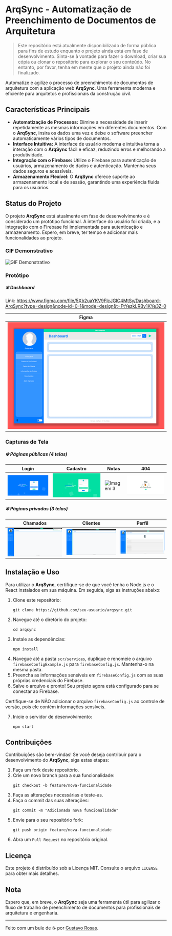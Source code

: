 # ArqSync - Automatização de Preenchimento de Documentos de Arquitetura

> Este repositório está atualmente disponibilizado de forma pública para fins de estudo enquanto o projeto ainda está em fase de desenvolvimento. Sinta-se à vontade para fazer o download, criar sua cópia ou clonar o repositório para explorar o seu conteúdo. No entanto, por favor, tenha em mente que o projeto ainda não foi finalizado.

Automatize e agilize o processo de preenchimento de documentos de arquitetura com a aplicação web <b>ArqSync</b>. Uma ferramenta moderna e eficiente para arquitetos e profissionais da construção civil.

## Características Principais

- **Automatização de Processos:** Elimine a necessidade de inserir repetidamente as mesmas informações em diferentes documentos. Com o <b>ArqSync</b>, insira os dados uma vez e deixe o software preencher automaticamente vários tipos de documentos.
- **Interface Intuitiva:** A interface de usuário moderna e intuitiva torna a interação com o <b>ArqSync</b> fácil e eficaz, reduzindo erros e melhorando a produtividade.
- **Integração com o Firebase:** Utilize o Firebase para autenticação de usuários, armazenamento de dados e autenticação. Mantenha seus dados seguros e acessíveis.
- **Armazenamento Flexível:** O <b>ArqSync</b> oferece suporte ao armazenamento local e de sessão, garantindo uma experiência fluida para os usuários.

## Status do Projeto

O projeto <b>ArqSync</b> está atualmente em fase de desenvolvimento e é considerado um protótipo funcional. A interface do usuário foi criada, e a integração com o Firebase foi implementada para autenticação e armazenamento. Espero, em breve, ter tempo e adicionar mais funcionalidades ao projeto.

### GIF Demonstrativo

![GIF Demonstrativo](public/images/ArqSync.gif)

### Protótipo

##### ❇ Dashboard

Link: https://www.figma.com/file/5Xb2uaYKV9FlcJGlC4MtSy/Dashboard-ArqSync?type=design&node-id=0-1&mode=design&t=FtYezkLRBv1KYe3Z-0

| Figma                                          |
| ---------------------------------------------- |
| ![Imagem 1](public/images/FIGMA%20Dashboard.png) |

### Capturas de Tela

##### ❇ Páginas públicas (4 telas)

| Login                                          | Cadastro                                          | Notas                                                 | 404                              |
| ---------------------------------------------- | ------------------------------------------------- | ----------------------------------------------------- | -------------------------------- |
| ![Imagem 1](public/images/Tela%20de%20login.png) | ![Imagem 2](public/images/Tela%20de%20cadastro.png) | ![Imagem 3](public/images/Notas%20de%20lançamento.png) | ![Imagem 4](public/images/404.png) |

##### ❇ Páginas privadas (3 telas)

| Chamados                                            | Clientes                                            | Perfil                                            |
| --------------------------------------------------- | --------------------------------------------------- | ------------------------------------------------- |
| ![Imagem 1](public/images/Chamados%20(dashboard).png) | ![Imagem 2](public/images/Clientes%20(dashboard).png) | ![Imagem 3](public/images/Perfil%20(dashboard).png) |

## Instalação e Uso

Para utilizar o <b>ArqSync</b>, certifique-se de que você tenha o Node.js e o React instalados em sua máquina. Em seguida, siga as instruções abaixo:

1. Clone este repositório:
   ```
   git clone https://github.com/seu-usuario/arqsync.git
   ```
2. Navegue até o diretório do projeto:
   ```
   cd arqsync
   ```
3. Instale as dependências:
   ```
   npm install
   ```
4. Navegue até a pasta `scr/services`, duplique e renomeie o arquivo `firebaseConfigExample.js` para `firebaseConfig.js`. Mantenha-o na mesma pasta.
5. Preencha as informações sensíveis em `firebaseConfig.js` com as suas próprias credenciais do Firebase.
6. Salve o arquivo e pronto! Seu projeto agora está configurado para se conectar ao Firebase.

Certifique-se de NÃO adicionar o arquivo `firebaseConfig.js` ao controle de versão, pois ele contém informações sensíveis.

7. Inicie o servidor de desenvolvimento:
   ```
   npm start
   ```

## Contribuições

Contribuições são bem-vindas! Se você deseja contribuir para o desenvolvimento do <b>ArqSync</b>, siga estas etapas:

1. Faça um fork deste repositório.
2. Crie um novo branch para a sua funcionalidade:
   ```
   git checkout -b feature/nova-funcionalidade
   ```
3. Faça as alterações necessárias e teste-as.
4. Faça o commit das suas alterações:
   ```
   git commit -m "Adicionada nova funcionalidade"
   ```
5. Envie para o seu repositório fork:
   ```
   git push origin feature/nova-funcionalidade
   ```
6. Abra um `Pull Request` no repositório original.

## Licença

Este projeto é distribuído sob a Licença MIT. Consulte o arquivo `LICENSE` para obter mais detalhes.

## Nota

Espero que, em breve, o <b>ArqSync</b> seja uma ferramenta útil para agilizar o fluxo de trabalho de preenchimento de documentos para profissionais de arquitetura e engenharia.

---

Feito com um bule de ☕ por [Gustavo Rosas](https://github.com/GustavoRosas-Dev).
